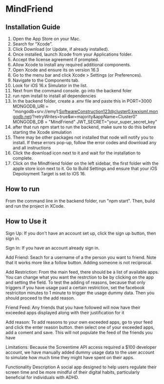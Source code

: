 # MindFriend
 
## Installation Guide
 
1.  Open the App Store on your Mac.
2.  Search for “Xcode”.
3.  Click Download (or Update, if already installed).
4.  Once installed, launch Xcode from your Applications folder.
5.  Accept the license agreement if prompted.
6.  Allow Xcode to install any required additional components.
7.  Open Xcode and ensure its on version 16.3
8.  Go to the menu bar and click Xcode > Settings (or Preferences).
9.  Navigate to the Components tab.
10. Look for iOS 16.x Simulator in the list.
11. Next from the command console. go into the backend foler
12. run npm install to install all dependencies
13. In the backend folder, create a .env file and paste this in
PORT=3000
MONGODB_URI = "mongodb+srv://emy1:SoftwareConstruction123@cluster0.kwxisml.mongodb.net/?retryWrites=true&w=majority&appName=Cluster0"
MONGODB_DB = "MindFriend"
JWT_SECRET="your_super_secret_key"
14. after that run npm start to run the backend, make sure to do this before starting the Xcode simulation
15. There may be other packages not installed that node will notify you to install. If these errors pop-up, follow the error codes and download any and all instructions
16. Click the download icon next to it and wait for the installation to complete.
17. Click on the Mindfriend folder on the left sidebar, the first folder with the apple store icon next to it. Go to Build Settings and ensure that your iOS Depoloyment Target is set to iOS 16.
 
 
## How to run 

From the command line in the backend folder, run "npm start". Then, build and run the project in XCode. 

## How to Use it 

Sign Up: If you don't have an account set up, click the sign up button, then sign in. 

Sign In: If you have an account already sign in.

Add Friend: Seach for a username of a the person you want to friend. Note that it works more like a follow button. Adding someone is not reciprocal.

Add Restriction: From the main feed, there should be a list of available apps. You can change what you want the restrction to be by clicking on the app and setting the field. To test the adding of reasons, because that only triggers if you have usage past a certain restriction, set the facebook restriciton minutes to 1 minute to trigger the usage dummy data. Then you should proceed to the add reason. 

Friend Feed: Any friends that you have followed will now have their exceeded apps displayed along with their justification for it

Add reason: To add reasons to your own exceeded apps, go to your feed and click the enter reason button. then select one of your exceeded apps, add a coment and save. This will not populate the feed of the friends you have
 
Limitations:
Because the Screentime API access required a $100 developer account, we have manually added dummy usage data to the user account to simulate how much time they might have spent on their apps. 
 
Functionality Description
A social app designed to help users regulate their screen time and be more mindful of their digital habits, particularly beneficial for individuals with ADHD.
